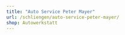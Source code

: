 ```yaml
---
title: "Auto Service Peter Mayer"
url: /schliengen/auto-service-peter-mayer/
shop: Autowerkstatt
---
```

